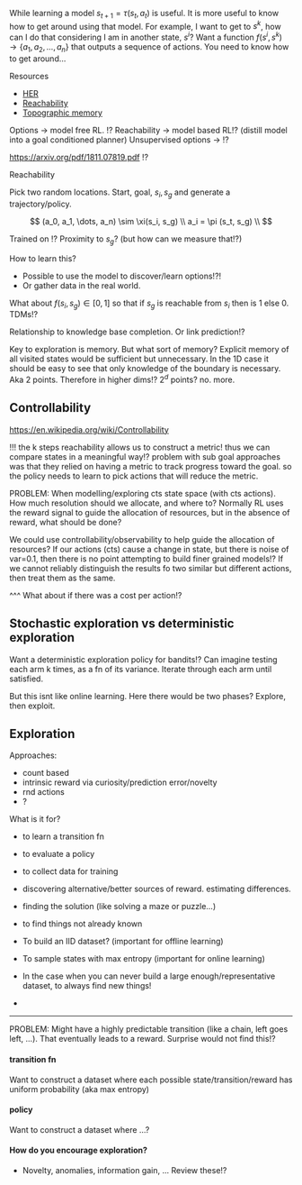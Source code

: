 While learning a model $s_{t+1} = \tau(s_t, a_t)$ is useful. It is more useful to know how to get around using that model. For example, I want to get to $s^k$, how can I do that considering I am in another state, $s^i$? Want a function $f(s^i, s^k) \to \{a_1, a_2, \dots, a_n\}$ that outputs a sequence of actions. You need to know how to get around...

Resources

- [HER](https://arxiv.org/abs/1707.01495)
- [Reachability](https://arxiv.org/abs/1810.02274)
- [Topographic memory](https://arxiv.org/abs/1803.00653)


Options -> model free RL. !?
Reachability -> model based RL!? (distill model into a goal conditioned planner)
Unsupervised options -> !?


https://arxiv.org/pdf/1811.07819.pdf !?


Reachability

Pick two random locations. Start, goal, $s_i, s_g$ and generate a trajectory/policy.

$$
(a_0, a_1, \dots, a_n) \sim \xi(s_i, s_g)  \\
a_i = \pi (s_t, s_g) \\
$$

Trained on !? Proximity to $s_g$? (but how can we measure that!?)

How to learn this?
- Possible to use the model to discover/learn options!?!
- Or gather data in the real world.


What about $f(s_i, s_g) \in [0, 1]$ so that if $s_g$ is reachable from $s_i$ then is 1 else 0. TDMs!?



Relationship to knowledge base completion. Or link prediction!?


Key to exploration is memory.
But what sort of memory?
Explicit memory of all visited states would be sufficient but unnecessary.
In the 1D case it should be easy to see that only knowledge of the boundary is necessary. Aka 2 points. Therefore in higher dims!? $2^d$ points? no. more.


## Controllability

https://en.wikipedia.org/wiki/Controllability




!!! the k steps reachability allows us to construct a metric! thus we can compare states in a meaningful way!?
problem with sub goal approaches was that they relied on having a metric to track progress toward the goal.
so the policy needs to learn to pick actions that will reduce the metric.


PROBLEM:
When modelling/exploring cts state space (with cts actions). How much resolution should we allocate, and where to? Normally RL uses the reward signal to guide the allocation of resources, but in the absence of reward, what should be done?

We could use controllability/observability to help guide the allocation of resources?
If our actions (cts) cause a change in state, but there is noise of var=0.1, then there is no point attempting to build finer grained models!? If we cannot reliably distinguish the results fo two similar but different actions, then treat them as the same.

^^^ What about if there was a cost per action!?

## Stochastic exploration vs deterministic exploration

Want a deterministic exploration policy for bandits!?
Can imagine testing each arm k times, as a fn of its variance.
Iterate through each arm until satisfied.

But this isnt like online learning.
Here there would be two phases? Explore, then exploit.


## Exploration

Approaches:
- count based
- intrinsic reward via curiosity/prediction error/novelty
- rnd actions
- ?


What is it for?

- to learn a transition fn
- to evaluate a policy
- to collect data for training
- discovering alternative/better sources of reward. estimating differences.
- finding the solution (like solving a maze or puzzle...)
- to find things not already known

- To build an IID dataset? (important for offline learning)
- To sample states with max entropy (important for online learning)
- In the case when you can never build a large enough/representative dataset, to always find new things!
-

***

PROBLEM:
Might have a highly predictable transition (like a chain, left goes left, ...).
That eventually leads to a reward. Surprise would not find this!?


#### transition fn

Want to construct a dataset where each possible state/transition/reward has uniform probability (aka max entropy)

#### policy

Want to construct a dataset where ...?


#### How do you encourage exploration?

- Novelty, anomalies, information gain, ... Review these!?
